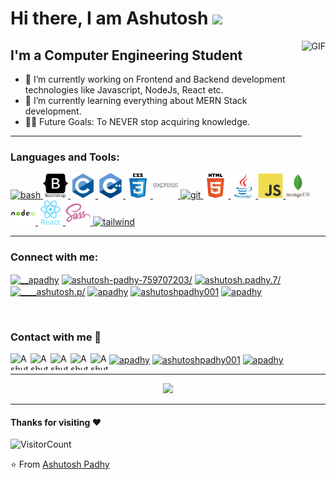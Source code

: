 <!--
**a-padhy/a-padhy** is a ✨ _special_ ✨ repository because its `README.md` (this file) appears on your GitHub profile.
-->
 
# Hi there, I am Ashutosh <img src="https://raw.githubusercontent.com/MartinHeinz/MartinHeinz/master/wave.gif" width="30px">
<img align="right" alt="GIF" height="190px" src="https://i.pinimg.com/originals/e4/26/70/e426702edf874b181aced1e2fa5c6cde.gif" />

## I'm a Computer Engineering Student  

- 🔭 I’m currently working on Frontend and Backend development technologies like Javascript, NodeJs, React etc.
- 🌱 I’m currently learning everything about MERN Stack development.
- 💪🏼 Future Goals: To NEVER stop acquiring knowledge.

---
<h3 align="left">Languages and Tools:</h3>
<p align="left"> <a href="https://www.gnu.org/software/bash/" target="_blank" rel="noreferrer"> <img src="https://www.vectorlogo.zone/logos/gnu_bash/gnu_bash-icon.svg" alt="bash" width="40" height="40"/> </a> <a href="https://getbootstrap.com" target="_blank" rel="noreferrer"> <img src="https://raw.githubusercontent.com/devicons/devicon/master/icons/bootstrap/bootstrap-plain-wordmark.svg" alt="bootstrap" width="40" height="40"/> </a> <a href="https://www.cprogramming.com/" target="_blank" rel="noreferrer"> <img src="https://raw.githubusercontent.com/devicons/devicon/master/icons/c/c-original.svg" alt="c" width="40" height="40"/> </a> <a href="https://www.w3schools.com/cpp/" target="_blank" rel="noreferrer"> <img src="https://raw.githubusercontent.com/devicons/devicon/master/icons/cplusplus/cplusplus-original.svg" alt="cplusplus" width="40" height="40"/> </a> <a href="https://www.w3schools.com/css/" target="_blank" rel="noreferrer"> <img src="https://raw.githubusercontent.com/devicons/devicon/master/icons/css3/css3-original-wordmark.svg" alt="css3" width="40" height="40"/> </a> <a href="https://expressjs.com" target="_blank" rel="noreferrer"> <img src="https://raw.githubusercontent.com/devicons/devicon/master/icons/express/express-original-wordmark.svg" alt="express" width="40" height="40"/> </a> <a href="https://git-scm.com/" target="_blank" rel="noreferrer"> <img src="https://www.vectorlogo.zone/logos/git-scm/git-scm-icon.svg" alt="git" width="40" height="40"/> </a> <a href="https://www.w3.org/html/" target="_blank" rel="noreferrer"> <img src="https://raw.githubusercontent.com/devicons/devicon/master/icons/html5/html5-original-wordmark.svg" alt="html5" width="40" height="40"/> </a> <a href="https://www.java.com" target="_blank" rel="noreferrer"> <img src="https://raw.githubusercontent.com/devicons/devicon/master/icons/java/java-original.svg" alt="java" width="40" height="40"/> </a> <a href="https://developer.mozilla.org/en-US/docs/Web/JavaScript" target="_blank" rel="noreferrer"> <img src="https://raw.githubusercontent.com/devicons/devicon/master/icons/javascript/javascript-original.svg" alt="javascript" width="40" height="40"/> </a> <a href="https://www.mongodb.com/" target="_blank" rel="noreferrer"> <img src="https://raw.githubusercontent.com/devicons/devicon/master/icons/mongodb/mongodb-original-wordmark.svg" alt="mongodb" width="40" height="40"/> </a> <a href="https://nodejs.org" target="_blank" rel="noreferrer"> <img src="https://raw.githubusercontent.com/devicons/devicon/master/icons/nodejs/nodejs-original-wordmark.svg" alt="nodejs" width="40" height="40"/> </a> <a href="https://reactjs.org/" target="_blank" rel="noreferrer"> <img src="https://raw.githubusercontent.com/devicons/devicon/master/icons/react/react-original-wordmark.svg" alt="react" width="40" height="40"/> </a> <a href="https://sass-lang.com" target="_blank" rel="noreferrer"> <img src="https://raw.githubusercontent.com/devicons/devicon/master/icons/sass/sass-original.svg" alt="sass" width="40" height="40"/> </a> <a href="https://tailwindcss.com/" target="_blank" rel="noreferrer"> <img src="https://www.vectorlogo.zone/logos/tailwindcss/tailwindcss-icon.svg" alt="tailwind" width="40" height="40"/> </a> </p>

---

<h3 align="left">Connect with me:</h3>
<p align="left">
<a href="https://twitter.com/__apadhy" target="blank"><img align="center" src="https://raw.githubusercontent.com/rahuldkjain/github-profile-readme-generator/master/src/images/icons/Social/twitter.svg" alt="__apadhy" height="30" width="40" /></a>
<a href="https://linkedin.com/in/ashutosh-padhy-759707203/" target="blank"><img align="center" src="https://raw.githubusercontent.com/rahuldkjain/github-profile-readme-generator/master/src/images/icons/Social/linked-in-alt.svg" alt="ashutosh-padhy-759707203/" height="30" width="40" /></a>
<a href="https://fb.com/ashutosh.padhy.7/" target="blank"><img align="center" src="https://raw.githubusercontent.com/rahuldkjain/github-profile-readme-generator/master/src/images/icons/Social/facebook.svg" alt="ashutosh.padhy.7/" height="30" width="40" /></a>
<a href="https://instagram.com/____ashutosh.p/" target="blank"><img align="center" src="https://raw.githubusercontent.com/rahuldkjain/github-profile-readme-generator/master/src/images/icons/Social/instagram.svg" alt="____ashutosh.p/" height="30" width="40" /></a>
<a href="https://www.codechef.com/users/apadhy" target="blank"><img align="center" src="https://cdn.jsdelivr.net/npm/simple-icons@3.1.0/icons/codechef.svg" alt="apadhy" height="30" width="40" /></a>
<a href="https://www.hackerrank.com/ashutoshpadhy001" target="blank"><img align="center" src="https://raw.githubusercontent.com/rahuldkjain/github-profile-readme-generator/master/src/images/icons/Social/hackerrank.svg" alt="ashutoshpadhy001" height="30" width="40" /></a>
<a href="https://codeforces.com/profile/apadhy" target="blank"><img align="center" src="https://raw.githubusercontent.com/rahuldkjain/github-profile-readme-generator/master/src/images/icons/Social/codeforces.svg" alt="apadhy" height="30" width="40" /></a>
</p>
<br />

### Contact with me 📝

[<img align="left" alt="Ashutosh | LinkedIn" width="32px" height="27px" src="https://i.pinimg.com/originals/de/b4/6f/deb46f02a59e3b3a2aa58fac16290d63.gif" />](https://www.linkedin.com/in/ashutosh-padhy-759707203/)
[<img align="left" alt="Ashutosh | Facebook" width="32px" height="27px" src="https://media4.giphy.com/media/ijEiXYEo9DBxm/200.webp?cid=ecf05e47nw712kytmw6cwbiiiikhtnkshqcp823o2poai13o&rid=200.webp&ct=g" />](https://www.facebook.com/ashutosh.padhy.7/)
[<img align="left" alt="Ashutosh | Gmail" width="32px" height="27px" src="https://cdn.dribbble.com/users/2113992/screenshots/14510264/gmail_animation.gif" />](mailto:ashutoshpadhy001@gmail.com "Connect via Email")
[<img align="left" alt="Ashutosh | Twitter" width="32px" height="27px" src="https://techcrunch.com/wp-content/uploads/2014/06/twitter-rise.gif?w=730&crop=1" />](https://twitter.com/__apadhy)
[<img align="left" alt="Ashutosh | Instagram" width="30px" height="27px" src="https://letket.com/wp-content/uploads/2020/07/IncompleteTightDanishswedishfarmdog-max-1mb.gif" />](https://www.instagram.com/____ashutosh.p/)

<a href="https://www.codechef.com/users/apadhy" target="blank"><img align="center" width="30px" height="27px" src="https://static.uacdn.net/thumbnail/external-app-icons/ce4fd2180646452aa0b03c3ffa3ef8e2.png" alt="apadhy"/></a>
<a href="https://www.hackerrank.com/ashutoshpadhy001" target="blank"><img align="center" width="30px" height="30px" src="https://upload.wikimedia.org/wikipedia/commons/6/65/HackerRank_logo.png" alt="ashutoshpadhy001"/></a>
<a href="https://codeforces.com/profile/apadhy" target="blank"><img align="center" width="30px" height="27px" src="https://cdn.iconscout.com/icon/free/png-256/code-forces-3521352-2944796.png" alt="apadhy"/></a>
<br />
 
--- 

<p align = "center">
  <a href="https://github.com/a-padhy/github-readme-streak-stats">
    <img src="http://github-readme-streak-stats.herokuapp.com?user=a-padhy&theme=midnight-purple&ring=DD8F09&fire=DD8F09&dates=20DD0A&currStreakNum=DDDDDD&sideNums=DDDDDD" />
  </a>
</p> 
<!-- 
<br /> -->
 
--- 
    
#### Thanks for visiting :heart:
![VisitorCount](https://profile-counter.glitch.me/a-padhy/count.svg)

⭐️ From [Ashutosh Padhy](https://github.com/a-padhy)


